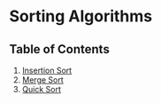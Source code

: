 # Sorting Algorithms

## Table of Contents

1. [Insertion Sort](https://github.com/jcqnly/data-structures-and-algorithms/tree/master/Sorting_Algorithms/InsertionSort)
2. [Merge Sort](https://github.com/jcqnly/data-structures-and-algorithms/tree/master/Sorting_Algorithms/MergeSort) 
3. [Quick Sort](https://github.com/jcqnly/data-structures-and-algorithms/tree/master/Sorting_Algorithms/QuickSort)
